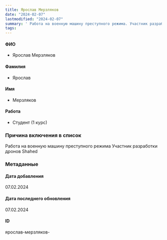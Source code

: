 ```yaml
---
title: Ярослав Мерзляков
date: "2024-02-07"
lastmodified: "2024-02-07"
summary: ' Работа на военную машину преступного режима. Участник разработки дронов Shahed'
tags: 
---
```

<!--# pp2-->
<!--## Фигурант-->
<!--### Личные данные-->
#### ФИО
- Ярослав Мерзляков
#### Фамилия
- Ярослав
#### Имя
- Мерзляков
#### Работа
- Студент (1 курс)
### Причина включения в список
Работа на военную машину преступного режима
Участник разработки дронов Shahed
### Метаданные
#### Дата добавления
07.02.2024
#### Дата последнего обновления
07.02.2024
#### ID
ярослав-мерзляков-
<!--## END;-->
